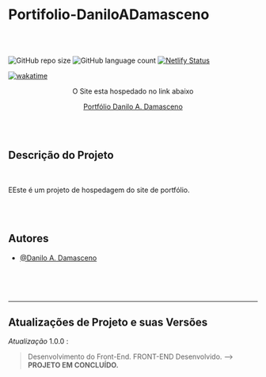 # Portifolio-DaniloADamasceno

</hr>
</br>
</br>

![GitHub repo size](https://img.shields.io/github/repo-size/DaniloADamasceno/Portifolio-DaniloADamasceno-?style=for-the-badge)
![GitHub language count](https://img.shields.io/github/languages/count/DaniloADamasceno/Portifolio-DaniloADamasceno-?style=for-the-badge)
[![Netlify Status](https://api.netlify.com/api/v1/badges/b222579a-2711-4239-bcd0-c37eada7b99b/deploy-status)](https://app.netlify.com/sites/danilo-a-damasceno/deploys)

[![wakatime](https://wakatime.com/badge/github/DaniloADamasceno/Portifolio-DaniloADamasceno-.svg)](https://wakatime.com/badge/github/DaniloADamasceno/Portifolio-DaniloADamasceno-)

<div align="center">

<p> O Site esta hospedado no link abaixo </p>

[Portfólio Danilo A. Damasceno](https://danilo-a-damasceno.netlify.app/)

 </div>

</br>
</br>


## Descrição do Projeto

</br>

 EEste é um projeto de hospedagem do site de portfólio.

</br>
</br>

## Autores

- [@Danilo A. Damasceno](https://github.com/DaniloADamasceno/)

</br>
</br>
</br>

________________________________________________________________________________________________________________________________________________________________

## Atualizações de Projeto e suas Versões

*Atualização* 1.0.0 :
> Desenvolvimento do Front-End.
> FRONT-END Desenvolvido.
> --> **PROJETO EM CONCLUÍDO.**
</br>
